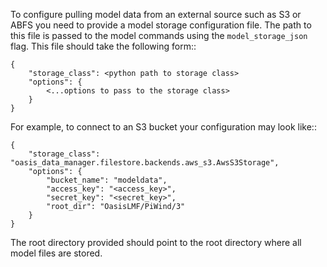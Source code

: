 To configure pulling model data from an external source such as S3 or ABFS you need to provide
a model storage configuration file. The path to this file is passed to the model commands using the 
`model_storage_json` flag. This file should take the following form::

    {
        "storage_class": <python path to storage class>
        "options": {
            <...options to pass to the storage class>
        }
    }

For example, to connect to an S3 bucket your configuration may look like::

    {
        "storage_class": "oasis_data_manager.filestore.backends.aws_s3.AwsS3Storage", 
        "options": {
            "bucket_name": "modeldata", 
            "access_key": "<access_key>",
            "secret_key": "<secret_key>",
            "root_dir": "OasisLMF/PiWind/3"
        }
    }

The root directory provided should point to the root directory where all model files are 
stored.
